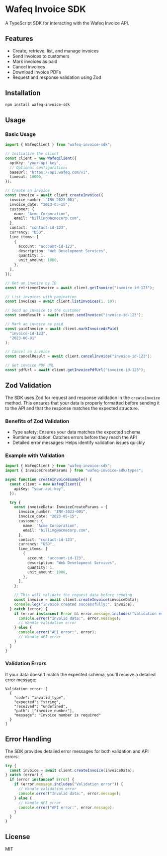 # Wafeq Invoice SDK

A TypeScript SDK for interacting with the Wafeq Invoice API.

## Features

- Create, retrieve, list, and manage invoices
- Send invoices to customers
- Mark invoices as paid
- Cancel invoices
- Download invoice PDFs
- Request and response validation using Zod

## Installation

```bash
npm install wafeq-invoice-sdk
```

## Usage

### Basic Usage

```typescript
import { WafeqClient } from "wafeq-invoice-sdk";

// Initialize the client
const client = new WafeqClient({
  apiKey: "your-api-key",
  // Optional configurations
  baseUrl: "https://api.wafeq.com/v1",
  timeout: 10000,
});

// Create an invoice
const invoice = await client.createInvoice({
  invoice_number: "INV-2023-001",
  invoice_date: "2023-05-15",
  customer: {
    name: "Acme Corporation",
    email: "billing@acmecorp.com",
  },
  contact: "contact-id-123",
  currency: "USD",
  line_items: [
    {
      account: "account-id-123",
      description: "Web Development Services",
      quantity: 1,
      unit_amount: 1000,
    },
  ],
});

// Get an invoice by ID
const retrievedInvoice = await client.getInvoice("invoice-id-123");

// List invoices with pagination
const invoices = await client.listInvoices(1, 10);

// Send an invoice to the customer
const sendResult = await client.sendInvoice("invoice-id-123");

// Mark an invoice as paid
const paidInvoice = await client.markInvoiceAsPaid(
  "invoice-id-123",
  "2023-06-01"
);

// Cancel an invoice
const cancelResult = await client.cancelInvoice("invoice-id-123");

// Get invoice PDF URL
const pdfUrl = await client.getInvoicePdfUrl("invoice-id-123");
```

## Zod Validation

The SDK uses Zod for request and response validation in the `createInvoice` method. This ensures that your data is properly formatted before sending it to the API and that the response matches the expected structure.

### Benefits of Zod Validation

- Type safety: Ensures your data matches the expected schema
- Runtime validation: Catches errors before they reach the API
- Detailed error messages: Helps identify validation issues quickly

### Example with Validation

```typescript
import { WafeqClient } from "wafeq-invoice-sdk";
import { InvoiceCreateParams } from "wafeq-invoice-sdk/types";

async function createInvoiceExample() {
  const client = new WafeqClient({
    apiKey: "your-api-key",
  });

  try {
    const invoiceData: InvoiceCreateParams = {
      invoice_number: "INV-2023-001",
      invoice_date: "2023-05-15",
      customer: {
        name: "Acme Corporation",
        email: "billing@acmecorp.com",
      },
      contact: "contact-id-123",
      currency: "USD",
      line_items: [
        {
          account: "account-id-123",
          description: "Web Development Services",
          quantity: 1,
          unit_amount: 1000,
        },
      ],
    };

    // This will validate the request data before sending
    const invoice = await client.createInvoice(invoiceData);
    console.log("Invoice created successfully:", invoice);
  } catch (error) {
    if (error instanceof Error && error.message.includes("Validation error")) {
      console.error("Invalid data:", error.message);
      // Handle validation error
    } else {
      console.error("API error:", error);
      // Handle API error
    }
  }
}
```

### Validation Errors

If your data doesn't match the expected schema, you'll receive a detailed error message:

```
Validation error: [
  {
    "code": "invalid_type",
    "expected": "string",
    "received": "undefined",
    "path": ["invoice_number"],
    "message": "Invoice number is required"
  }
]
```

## Error Handling

The SDK provides detailed error messages for both validation and API errors:

```typescript
try {
  const invoice = await client.createInvoice(invoiceData);
} catch (error) {
  if (error instanceof Error) {
    if (error.message.includes("Validation error")) {
      // Handle validation error
      console.error("Invalid data:", error.message);
    } else {
      // Handle API error
      console.error("API error:", error.message);
    }
  }
}
```

## License

MIT
